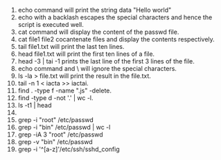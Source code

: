 1. echo command will print the string data "Hello world"
2. echo with a backlash escapes the special characters and hence the script is executed well.
3. cat command will display the content of the passwd file.
4. cat file1 file2 cocantenate files and display the contents respectively.
5. tail file1.txt will print the last ten lines.
6. head file1.txt will print the first ten lines of a file.
7. head -3 | tai -1 prints the last line of the first 3 lines of the file.
8. echo command and \ will ignore the special characters.
9. ls -la > file.txt will print the result in the file.txt.
10. tail -n 1 < iacta >> iactai.
11. find . -type f -name ".js" -delete.
12. find -type d -not '.' | wc -l.
13. ls -t1 | head
14.
15. grep -i "root" /etc/passwd
16. grep -i "bin" /etc/passwd | wc -l
17. grep -iA 3 "root" /etc/passwd
18. grep -v "bin" /etc/passwd
19. grep -i '^[a-z]'/etc/ssh/sshd_config

